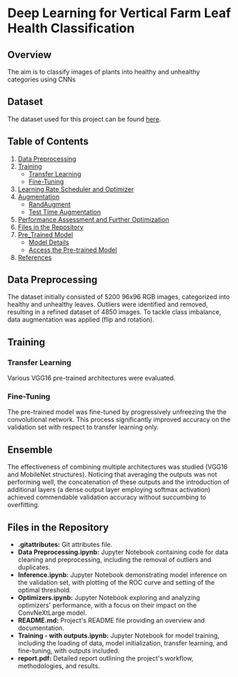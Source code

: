 # Deep Learning for Vertical Farm Leaf Health Classification

## Overview

The aim is to classify images of plants into healthy and unhealthy categories using CNNs

## Dataset

The dataset used for this project can be found [here](https://drive.google.com/file/d/1llWCmIbaW-uHvZcD-soT8DJQJYmm8zAA/view?usp=drive_link).

## Table of Contents

1. [Data Preprocessing](#data-preprocessing)
2. [Training](#training)
   - [Transfer Learning](#transfer-learning)
   - [Fine-Tuning](#fine-tuning)
3. [Learning Rate Scheduler and Optimizer](#learning-rate-scheduler-and-optimizer)
4. [Augmentation](#augmentation)
   - [RandAugment](#randaugment)
   - [Test Time Augmentation](#test-time-augmentation)
5. [Performance Assessment and Further Optimization](#performance-assessment-and-further-optimization)
6. [Files in the Repository](#files-in-the-repository)
7. [Pre_Trained Model](#pre-trained-model)
   - [Model Details](#model-details)
   - [Access the Pre-trained Model](#access-the-pretrained-model)
8. [References](#references)

## Data Preprocessing

The dataset initially consisted of 5200 96x96 RGB images, categorized into healthy and unhealthy leaves. Outliers were identified and removed, resulting in a refined dataset of 4850 images. To tackle class imbalance, data augmentation was applied (flip and rotation).

## Training

### Transfer Learning

Various VGG16 pre-trained architectures were evaluated.

### Fine-Tuning

The pre-trained model was fine-tuned by progressively unfreezing the the convolutional network. This process significantly improved accuracy on the validation set with respect to transfer learning only.

## Ensemble

The effectiveness of combining multiple architectures was studied (VGG16 and MobileNet structures). Noticing that averaging the outputs was not performing well, the concatenation of these outputs and the introduction of additional layers (a dense output layer employing softmax activation) achieved commendable validation accuracy without succumbing to overfitting.


## Files in the Repository

- **.gitattributes:** Git attributes file.
- **Data Preprocessing.ipynb:** Jupyter Notebook containing code for data cleaning and preprocessing, including the removal of outliers and duplicates.
- **Inference.ipynb:** Jupyter Notebook demonstrating model inference on the validation set, with plotting of the ROC curve and setting of the optimal threshold.
- **Optimizers.ipynb:** Jupyter Notebook exploring and analyzing optimizers' performance, with a focus on their impact on the ConvNeXtLarge model.
- **README.md:** Project's README file providing an overview and documentation.
- **Training - with outputs.ipynb:** Jupyter Notebook for model training, including the loading of data, model initialization, transfer learning, and fine-tuning, with outputs included.
- **report.pdf:** Detailed report outlining the project's workflow, methodologies, and results.

